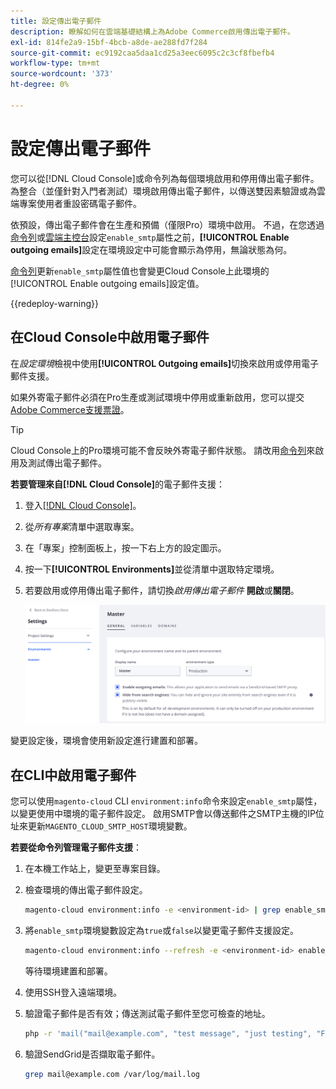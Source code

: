 ```yaml
---
title: 設定傳出電子郵件
description: 瞭解如何在雲端基礎結構上為Adobe Commerce啟用傳出電子郵件。
exl-id: 814fe2a9-15bf-4bcb-a8de-ae288fd7f284
source-git-commit: ec9192caa5daa1cd25a3eec6095c2c3cf8fbefb4
workflow-type: tm+mt
source-wordcount: '373'
ht-degree: 0%

---
```


# 設定傳出電子郵件

您可以從[!DNL Cloud Console]或命令列為每個環境啟用和停用傳出電子郵件。 為整合（並僅針對入門者測試）環境啟用傳出電子郵件，以傳送雙因素驗證或為雲端專案使用者重設密碼電子郵件。

依預設，傳出電子郵件會在生產和預備（僅限Pro）環境中啟用。 不過，在您透過[命令列](#enable-emails-in-the-cli)或[雲端主控台](outgoing-emails.md#enable-emails-in-the-cloud-console)設定`enable_smtp`屬性之前，**[!UICONTROL Enable outgoing emails]**&#x200B;設定在環境設定中可能會顯示為停用，無論狀態為何。

[命令列](#enable-emails-in-the-cli)更新`enable_smtp`屬性值也會變更Cloud Console上此環境的[!UICONTROL Enable outgoing emails]設定值。

{{redeploy-warning}}

## 在Cloud Console中啟用電子郵件

在&#x200B;_設定環境_&#x200B;檢視中使用&#x200B;**[!UICONTROL Outgoing emails]**&#x200B;切換來啟用或停用電子郵件支援。

如果外寄電子郵件必須在Pro生產或測試環境中停用或重新啟用，您可以提交[Adobe Commerce支援票證](https://experienceleague.adobe.com/en/docs/commerce-knowledge-base/kb/help-center-guide/magento-help-center-user-guide)。

>[!TIP]
>
>Cloud Console上的Pro環境可能不會反映外寄電子郵件狀態。 請改用[命令列](#enable-emails-in-the-cli)來啟用及測試傳出電子郵件。

**若要管理來自[!DNL Cloud Console]**&#x200B;的電子郵件支援：

1. 登入[[!DNL Cloud Console]](https://console.adobecommerce.com)。
1. 從&#x200B;_所有專案_&#x200B;清單中選取專案。
1. 在「專案」控制面板上，按一下右上方的設定圖示。
1. 按一下&#x200B;**[!UICONTROL Environments]**&#x200B;並從清單中選取特定環境。
1. 若要啟用或停用傳出電子郵件，請切換&#x200B;_啟用傳出電子郵件_ **開啟**&#x200B;或&#x200B;**關閉**。

   ![啟用傳出電子郵件組態](../../assets/outgoing-emails.png)

變更設定後，環境會使用新設定進行建置和部署。

## 在CLI中啟用電子郵件

您可以使用`magento-cloud` CLI `environment:info`命令來設定`enable_smtp`屬性，以變更使用中環境的電子郵件設定。 啟用SMTP會以傳送郵件之SMTP主機的IP位址來更新`MAGENTO_CLOUD_SMTP_HOST`環境變數。

**若要從命令列管理電子郵件支援**：

1. 在本機工作站上，變更至專案目錄。

1. 檢查環境的傳出電子郵件設定。

   ```bash
   magento-cloud environment:info -e <environment-id> | grep enable_smtp
   ```

1. 將`enable_smtp`環境變數設定為`true`或`false`以變更電子郵件支援設定。

   ```bash
   magento-cloud environment:info --refresh -e <environment-id> enable_smtp true
   ```

   等待環境建置和部署。

1. 使用SSH登入遠端環境。

1. 驗證電子郵件是否有效；傳送測試電子郵件至您可檢查的地址。

   ```bash
   php -r 'mail("mail@example.com", "test message", "just testing", "From: tester@example.com");'
   ```

1. 驗證SendGrid是否擷取電子郵件。

   ```bash
   grep mail@example.com /var/log/mail.log
   ```
